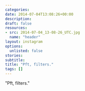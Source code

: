 ```yaml
---
categories:
date: 2014-07-04T13:08:26+00:00
description:
draft: false
resources:
- src: 2014-07-04_13-08-26_UTC.jpg
  name: "header"
layout: instagram
options:
  unlisted: false
stories:
subtitle:
title: "Pft, filters."
tags: []
---
```


"Pft, filters."
